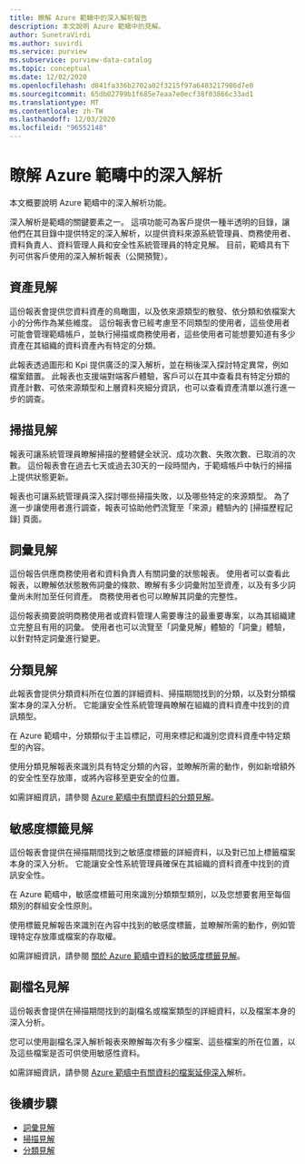 ```yaml
---
title: 瞭解 Azure 範疇中的深入解析報告
description: 本文說明 Azure 範疇中的見解。
author: SunetraVirdi
ms.author: suvirdi
ms.service: purview
ms.subservice: purview-data-catalog
ms.topic: conceptual
ms.date: 12/02/2020
ms.openlocfilehash: d841fa336b2702a02f3215f97a6403217986d7e0
ms.sourcegitcommit: 65db02799b1f685e7eaa7e0ecf38f03866c33ad1
ms.translationtype: MT
ms.contentlocale: zh-TW
ms.lasthandoff: 12/03/2020
ms.locfileid: "96552148"
---
```

# <a name="understand-insights-in-azure-purview"></a>瞭解 Azure 範疇中的深入解析

本文概要說明 Azure 範疇中的深入解析功能。

深入解析是範疇的關鍵要素之一。 這項功能可為客戶提供一種半透明的目錄，讓他們在其目錄中提供特定的深入解析，以提供資料來源系統管理員、商務使用者、資料負責人、資料管理人員和安全性系統管理員的特定見解。 目前，範疇具有下列可供客戶使用的深入解析報表（公開預覽）。

## <a name="asset-insights"></a>資產見解

這份報表會提供您資料資產的鳥瞰圖，以及依來源類型的散發、依分類和依檔案大小的分佈作為某些維度。 這份報表會已經考慮至不同類型的使用者，這些使用者可能會管理範疇帳戶，並執行掃描或商務使用者，這些使用者可能想要知道有多少資產在其組織的資料資產內有特定的分類。 

此報表透過圖形和 Kpi 提供廣泛的深入解析，並在稍後深入探討特定異常，例如檔案錯置。 此報表也支援端對端客戶體驗，客戶可以在其中查看具有特定分類的資產計數、可依來源類型和上層資料夾細分資訊，也可以查看資產清單以進行進一步的調查。

## <a name="scan-insights"></a>掃描見解

報表可讓系統管理員瞭解掃描的整體健全狀況、成功次數、失敗次數、已取消的次數。 這份報表會在過去七天或過去30天的一段時間內，于範疇帳戶中執行的掃描上提供狀態更新。

報表也可讓系統管理員深入探討哪些掃描失敗，以及哪些特定的來源類型。 為了進一步讓使用者進行調查，報表可協助他們流覽至「來源」體驗內的 [掃描歷程記錄] 頁面。

## <a name="glossary-insights"></a>詞彙見解

這份報告供應商務使用者和資料負責人有關詞彙的狀態報表。 使用者可以查看此報表，以瞭解依狀態散佈詞彙的條款、瞭解有多少詞彙附加至資產，以及有多少詞彙尚未附加至任何資產。 商務使用者也可以瞭解其詞彙的完整性。 

這份報表摘要說明商務使用者或資料管理人需要專注的最重要專案，以為其組織建立完整且有用的詞彙。 使用者也可以流覽至「詞彙見解」體驗的「詞彙」體驗，以針對特定詞彙進行變更。

## <a name="classification-insights"></a>分類見解

此報表會提供分類資料所在位置的詳細資料、掃描期間找到的分類，以及對分類檔案本身的深入分析。 它能讓安全性系統管理員瞭解在組織的資料資產中找到的資訊類型。 

在 Azure 範疇中，分類類似于主旨標記，可用來標記和識別您資料資產中特定類型的內容。

使用分類見解報表來識別具有特定分類的內容，並瞭解所需的動作，例如新增額外的安全性至存放庫，或將內容移至更安全的位置。

如需詳細資訊，請參閱 [Azure 範疇中有關資料的分類見解](classification-insights.md)。

## <a name="sensitivity-labeling-insights"></a>敏感度標籤見解

這份報表會提供在掃描期間找到之敏感度標籤的詳細資料，以及對已加上標籤檔案本身的深入分析。 它能讓安全性系統管理員確保在其組織的資料資產中找到的資訊安全性。 

在 Azure 範疇中，敏感度標籤可用來識別分類類型類別，以及您想要套用至每個類別的群組安全性原則。

使用標籤見解報告來識別在內容中找到的敏感度標籤，並瞭解所需的動作，例如管理特定存放庫或檔案的存取權。

如需詳細資訊，請參閱 [關於 Azure 範疇中資料的敏感度標籤見解](sensitivity-insights.md)。

## <a name="file-extension-insights"></a>副檔名見解

這份報表會提供在掃描期間找到的副檔名或檔案類型的詳細資料，以及檔案本身的深入分析。 

您可以使用副檔名深入解析報表來瞭解每次有多少檔案、這些檔案的所在位置，以及這些檔案是否可供使用敏感性資料。

如需詳細資訊，請參閱 [Azure 範疇中有關資料的檔案延伸深入](file-extension-insights.md)解析。

## <a name="next-steps"></a>後續步驟

* [詞彙見解](glossary-insights.md)
* [掃描見解](scan-insights.md)
* [分類見解](./classification-insights.md)